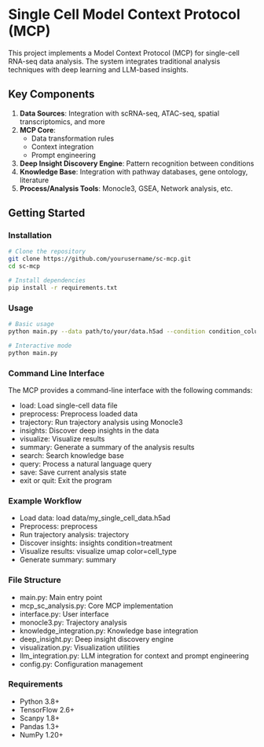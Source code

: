 # Single Cell Model Context Protocol (MCP)

This project implements a Model Context Protocol (MCP) for single-cell RNA-seq data analysis. The system integrates traditional analysis techniques with deep learning and LLM-based insights.

## Key Components

1. **Data Sources**: Integration with scRNA-seq, ATAC-seq, spatial transcriptomics, and more
2. **MCP Core**: 
   - Data transformation rules
   - Context integration
   - Prompt engineering
3. **Deep Insight Discovery Engine**: Pattern recognition between conditions
4. **Knowledge Base**: Integration with pathway databases, gene ontology, literature
5. **Process/Analysis Tools**: Monocle3, GSEA, Network analysis, etc.

## Getting Started

### Installation

```bash
# Clone the repository
git clone https://github.com/yourusername/sc-mcp.git
cd sc-mcp

# Install dependencies
pip install -r requirements.txt
```

### Usage
```bash
# Basic usage
python main.py --data path/to/your/data.h5ad --condition condition_column_name

# Interactive mode
python main.py
```

### Command Line Interface
The MCP provides a command-line interface with the following commands:

- load: Load single-cell data file
- preprocess: Preprocess loaded data
- trajectory: Run trajectory analysis using Monocle3
- insights: Discover deep insights in the data
- visualize: Visualize results
- summary: Generate a summary of the analysis results
- search: Search knowledge base
- query: Process a natural language query
- save: Save current analysis state
- exit or quit: Exit the program

### Example Workflow
- Load data: load data/my_single_cell_data.h5ad
- Preprocess: preprocess
- Run trajectory analysis: trajectory
- Discover insights: insights condition=treatment
- Visualize results: visualize umap color=cell_type
- Generate summary: summary

### File Structure
- main.py: Main entry point
- mcp_sc_analysis.py: Core MCP implementation
- interface.py: User interface
- monocle3.py: Trajectory analysis
- knowledge_integration.py: Knowledge base integration
- deep_insight.py: Deep insight discovery engine
- visualization.py: Visualization utilities
- llm_integration.py: LLM integration for context and prompt engineering
- config.py: Configuration management

### Requirements
- Python 3.8+
- TensorFlow 2.6+
- Scanpy 1.8+
- Pandas 1.3+
- NumPy 1.20+